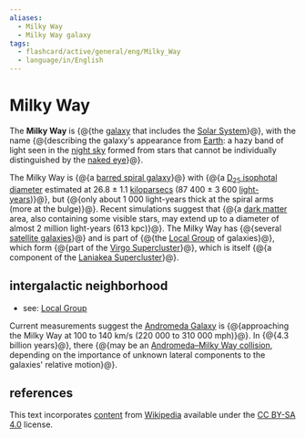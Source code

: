 ```yaml
---
aliases:
  - Milky Way
  - Milky Way galaxy
tags:
  - flashcard/active/general/eng/Milky_Way
  - language/in/English
---
```


# Milky Way

The __Milky Way__ is {@{the [galaxy](galaxy.md) that includes the [Solar System](Solar%20System.md)}@}, with the name {@{describing the galaxy's appearance from [Earth](Earth.md): a hazy band of light seen in the [night sky](night%20sky.md) formed from stars that cannot be individually distinguished by the [naked eye](naked%20eye.md)}@}.

The Milky Way is {@{a [barred spiral galaxy](barred%20spiral%20galaxy.md)}@} with {@{a [D<sub>25</sub> isophotal diameter](galaxy.md#isophotal%20diameter) estimated at 26.8 ± 1.1 [kiloparsecs](parsec.md#parsecs%20and%20kiloparsecs) (87&nbsp;400 ± 3&nbsp;600 [light-years](light-year.md))}@}, but {@{only about 1&nbsp;000 light-years thick at the spiral arms (more at the bulge)}@}. Recent simulations suggest that {@{a [dark matter](dark%20matter.md) area, also containing some visible stars, may extend up to a diameter of almost 2 million light-years (613 kpc)}@}. The Milky Way has {@{several [satellite galaxies](Satellite%20galaxies%20of%20the%20Milky%20Way.md)}@} and is part of {@{the [Local Group](Local%20Group.md) of galaxies}@}, which form {@{part of the [Virgo Supercluster](Virgo%20Supercluster.md)}@}, which is itself {@{a component of the [Laniakea Supercluster](Laniakea%20Supercluster.md)}@}.

## intergalactic neighborhood

- see: [Local Group](Local%20Group.md)

Current measurements suggest the [Andromeda Galaxy](Andromeda%20Galaxy.md) is {@{approaching the Milky Way at 100 to 140 km/s (220&nbsp;000 to 310&nbsp;000 mph)}@}. In {@{4.3 billion years}@}, there {@{may be an [Andromeda–Milky Way collision](Andromeda–Milky%20Way%20collision.md), depending on the importance of unknown lateral components to the galaxies' relative motion}@}.

## references

This text incorporates [content](https://en.wikipedia.org/wiki/Milky_Way) from [Wikipedia](Wikipedia.md) available under the [CC BY-SA 4.0](https://creativecommons.org/licenses/by-sa/4.0/) license.
